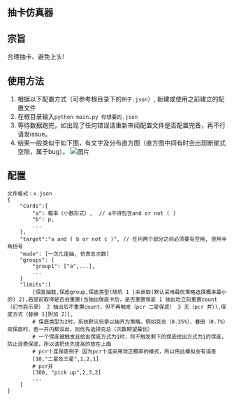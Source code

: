 ## 抽卡仿真器

## 宗旨

合理抽卡、避免上头!




## 使用方法

1. 根据以下配置方式（可参考根目录下的`例子.json`）, 新建或使用之前建立的配置文件
2. 在根目录输入`python main.py 你想要的.json`
3. 等待数据跑完，如出现了任何错误请重新审阅配置文件是否配置完备，再不行请发issue。
4. 结果一般类似于如下图，有文字及分布直方图（直方图中间有时会出现断崖式空隙，属于bug）。
![图片](https://i.loli.net/2021/01/23/M4PwJT6qhl7kEZN.png)

## 配置

```
文件格式：x.json
{
    "cards":{
        "a": 概率（小数形式）,  // a不得包含and or not ( )
        "b": p,
        ...
    },
    "target":"a and ( b or not c )", // 任何两个部分之间必须要有空格, 使用半角括号
    "mode": [一次几连抽, 仿真总次数]
    "groups": {
        "group1": ["a",...],
        ...
    }
    "limits":[
        [保底抽数,保底group,保底类型(随机 1 |未获取(默认采用最优策略选择概率最小的) 2),若提前取得是否会重置(当抽出保底卡后，是否重置保底 1 抽出后立刻重置count（幻书启示录） 2 抽出后不重置count，但不再触发（pcr 二星保底） 3 无（pcr 井）),保底方式（替换 1|附加 2）],
        # 保底类型为2时，系统默认玩家以抽齐为策略。例如克总（0.35%）、春田（0.7%）双保底时，若一井内都没出，则优先选择克总（次数期望最优）
        # 一个保底被触发且给出保底方式为1时，将不触发剩下的保底给出方式为1的保底，防止浪费保底，所以请把优先度高的放在上面
        # pcr十连保底例子 因为pcr十连采用改正概率的模式，所以用此模拟会有误差
        [10,"二星及三星",1,2,1]
        # pcr井
        [300, "pick up",2,3,2]
        ...
    ]
}
```
